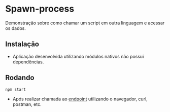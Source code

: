 # Spawn-process 
Demonstração sobre como chamar um script em outra linguagem e acessar os dados.

## Instalação
- Aplicação desenvolvida utilizando módulos nativos não possui dependências.

## Rodando
    npm start
- Após realizar chamada ao [endpoint](http://localhost:3000/) utilizando o navegador, curl, postman, etc.